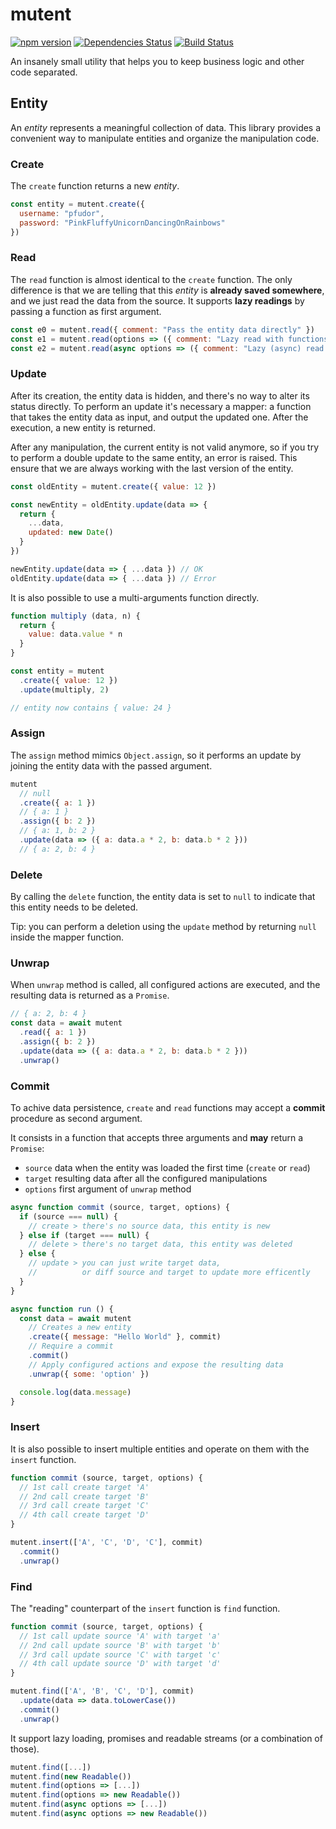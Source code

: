 # mutent

[![npm version](https://badge.fury.io/js/mutent.svg)](https://badge.fury.io/js/mutent)
[![Dependencies Status](https://david-dm.org/greguz/mutent.svg)](https://david-dm.org/greguz/mutent.svg)
[![Build Status](https://travis-ci.com/greguz/mutent.svg?branch=master)](https://travis-ci.com/greguz/mutent)

An insanely small utility that helps you to keep business logic and other code separated.

## Entity

An _entity_ represents a meaningful collection of data.
This library provides a convenient way to manipulate entities and organize the manipulation code.

### Create

The `create` function returns a new _entity_.

```javascript
const entity = mutent.create({
  username: "pfudor",
  password: "PinkFluffyUnicornDancingOnRainbows"
})
```

### Read

The `read` function is almost identical to the `create` function.
The only difference is that we are telling that this _entity_ is **already saved somewhere**,
and we just read the data from the source.
It supports **lazy readings** by passing a function as first argument.

```javascript
const e0 = mutent.read({ comment: "Pass the entity data directly" })
const e1 = mutent.read(options => ({ comment: "Lazy read with functions" }))
const e2 = mutent.read(async options => ({ comment: "Lazy (async) read with promises" }))
```

### Update

After its creation, the entity data is hidden, and there's no way to alter its status directly.
To perform an update it's necessary a mapper: a function that takes the entity data as input, and output the updated one.
After the execution, a new entity is returned.

After any manipulation, the current entity is not valid anymore, so if you try to perform
a double update to the same entity, an error is raised.
This ensure that we are always working with the last version of the entity.

```javascript
const oldEntity = mutent.create({ value: 12 })

const newEntity = oldEntity.update(data => {
  return {
    ...data,
    updated: new Date()
  }
})

newEntity.update(data => { ...data }) // OK
oldEntity.update(data => { ...data }) // Error
```

It is also possible to use a multi-arguments function directly.

```javascript
function multiply (data, n) {
  return {
    value: data.value * n
  }
}

const entity = mutent
  .create({ value: 12 })
  .update(multiply, 2)

// entity now contains { value: 24 }
```

### Assign

The `assign` method mimics `Object.assign`, so it performs an update by joining the entity data with the passed argument.

```javascript
mutent
  // null
  .create({ a: 1 })
  // { a: 1 }
  .assign({ b: 2 })
  // { a: 1, b: 2 }
  .update(data => ({ a: data.a * 2, b: data.b * 2 }))
  // { a: 2, b: 4 }
```

### Delete

By calling the `delete` function, the entity data is set to `null` to indicate that this entity needs to be deleted.

Tip: you can perform a deletion using the `update` method by returning `null` inside the mapper function.

### Unwrap

When `unwrap` method is called, all configured actions are executed, and the resulting data is returned as a `Promise`.

```javascript
// { a: 2, b: 4 }
const data = await mutent
  .read({ a: 1 })
  .assign({ b: 2 })
  .update(data => ({ a: data.a * 2, b: data.b * 2 }))
  .unwrap()
```

### Commit

To achive data persistence, `create` and `read` functions may accept a **commit** procedure as second argument.

It consists in a function that accepts three arguments and **may** return a `Promise`:
- `source` data when the entity was loaded the first time (`create` or `read`)
- `target` resulting data after all the configured manipulations
- `options` first argument of `unwrap` method

```javascript
async function commit (source, target, options) {
  if (source === null) {
    // create > there's no source data, this entity is new
  } else if (target === null) {
    // delete > there's no target data, this entity was deleted
  } else {
    // update > you can just write target data,
    //          or diff source and target to update more efficently
  }
}

async function run () {
  const data = await mutent
    // Creates a new entity
    .create({ message: "Hello World" }, commit)
    // Require a commit
    .commit()
    // Apply configured actions and expose the resulting data
    .unwrap({ some: 'option' })

  console.log(data.message)
}
```

### Insert

It is also possible to insert multiple entities and operate on them with the `insert` function.

```javascript
function commit (source, target, options) {
  // 1st call create target 'A'
  // 2nd call create target 'B'
  // 3rd call create target 'C'
  // 4th call create target 'D'
}

mutent.insert(['A', 'C', 'D', 'C'], commit)
  .commit()
  .unwrap()
```

### Find

The "reading" counterpart of the `insert` function is `find` function.

```javascript
function commit (source, target, options) {
  // 1st call update source 'A' with target 'a'
  // 2nd call update source 'B' with target 'b'
  // 3rd call update source 'C' with target 'c'
  // 4th call update source 'D' with target 'd'
}

mutent.find(['A', 'B', 'C', 'D'], commit)
  .update(data => data.toLowerCase())
  .commit()
  .unwrap()
```

It support lazy loading, promises and readable streams (or a combination of those).

```javascript
mutent.find([...])
mutent.find(new Readable())
mutent.find(options => [...])
mutent.find(options => new Readable())
mutent.find(async options => [...])
mutent.find(async options => new Readable())
```
